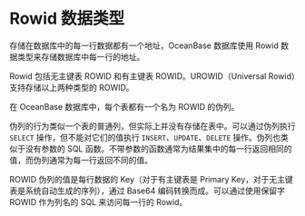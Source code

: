 Rowid 数据类型 
===============================

存储在数据库中的每一行数据都有一个地址，OceanBase 数据库使用 Rowid 数据类型来存储数据库中每一行的地址。

Rowid 包括无主键表 ROWID 和有主键表 ROWID。UROWID（Universal Rowid）支持存储以上两种类型的 ROWID。

在 OceanBase 数据库中，每个表都有一个名为 ROWID 的伪列。

​伪列的行为类似一个表的普通列，但实际上并没有存储在表中。可以通过伪列执行 `SELECT` 操作，但不能对它们的值执行 `INSERT`、`UPDATE`、`DELETE` 操作。伪列也类似于没有参数的 SQL 函数。不带参数的函数通常为结果集中的每一行返回相同的值，而伪列通常为每一行返回不同的值。

​ROWID 伪列的值是每行数据的 Key（对于有主键表是 Primary Key，对于无主键表是系统自动生成的序列），通过 Base64 编码转换而成。可以通过使用保留字 ROWID 作为列名的 SQL 来访问每一行的 Rowid。
